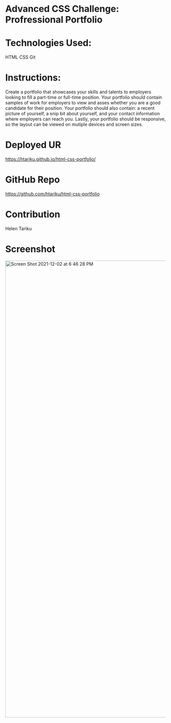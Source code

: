 # Advanced CSS Challenge: Profressional Portfolio

# Technologies Used:
HTML
CSS
Git

# Instructions:
Create a portfolio that showcases your skills and talents to employers looking to fill a part-time or full-time position. Your portfolio should contain samples of work for employers to view and asses whether you are a good candidate for their position. Your portfolio should also contain: a recent picture of yourself, a snip bit about yourself, and your contact information where employers can reach you. Lastly, your portfolio should be responsive, so the layout can be viewed on mutiple devices and screen sizes. 

# Deployed UR
https://htariku.github.io/html-css-portfolio/

# GitHub Repo
https://github.com/htariku/html-css-portfolio

# Contribution
Helen Tariku

# Screenshot
<img width="1434" alt="Screen Shot 2021-12-02 at 6 46 28 PM" src="https://user-images.githubusercontent.com/94089824/144521228-23f1be24-d65a-4218-845c-44b7127e6d0b.png">